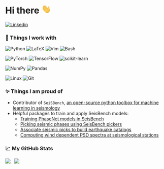 # Hi there <img src="https://raw.githubusercontent.com/ABSphreak/ABSphreak/master/gifs/Hi.gif" width="30px"></h2>

[![Linkedin](https://img.shields.io/badge/linkedin-%230077B5.svg?style=for-the-badge&logo=xing&logoColor=white)](www.linkedin.com/in/janis-heuel-722b6b371)

### :construction: Things I work with

![Python](https://img.shields.io/badge/python-3670A0?style=for-the-badge&logo=python&logoColor=ffdd54)
![LaTeX](https://img.shields.io/badge/latex-%23008080.svg?style=for-the-badge&logo=latex&logoColor=white)
![Vim](https://img.shields.io/badge/VIM-%2311AB00.svg?style=for-the-badge&logo=vim&logoColor=white)
![Bash](https://img.shields.io/badge/bash-%23013243.svg?style=for-the-badge&logo=bash&logoColor=white)

![PyTorch](https://img.shields.io/badge/PyTorch-%23EE4C2C.svg?style=for-the-badge&logo=PyTorch&logoColor=white)
![TensorFlow](https://img.shields.io/badge/TensorFlow-%23EE4C2C.svg?style=for-the-badge&logo=TensorFlow&logoColor=white)
![scikit-learn](https://img.shields.io/badge/scikit--learn-%23F7931E.svg?style=for-the-badge&logo=scikit-learn&logoColor=white)

![NumPy](https://img.shields.io/badge/numpy-%23013243.svg?style=for-the-badge&logo=numpy&logoColor=white)
![Pandas](https://img.shields.io/badge/pandas-%23013243.svg?style=for-the-badge&logo=pandas&logoColor=white)

![Linux](https://img.shields.io/badge/Linux-EE0000?style=for-the-badge&logo=linux&logoColor=white)
![Git](https://img.shields.io/badge/git-%23F05033.svg?style=for-the-badge&logo=git&logoColor=white)

### :sparkles: Things I am proud of

- Contributor of `SeiSBench`, [an open-source python toolbox for machine learning in seismology](https://github.com/seisbench/seisbench)
- Helpful packages to train and apply SeisBench models:
  - [Training PhaseNet models in SeisBench](https://github.com/JanisHe/train_phasenet)
  - [Picking seismic phases using SeisBench pickers](https://github.com/JanisHe/seisbench_picking)
  - [Associate seismic picks to build earthquake catalogs](https://github.com/JanisHe/association)
  - [Computing wind dependent PSD spectra at seismological stations](https://github.com/JanisHe/WindPSD)


### :chart_with_upwards_trend: My GitHub Stats 

<picture>
<source 
  srcset="https://github-readme-stats.vercel.app/api?username=JanisHe&show_icons=true&theme=gruvbox&count_private=true"
  media="(prefers-color-scheme: dark)"
/>
<source
  srcset="https://github-readme-stats.vercel.app/api?username=JanisHe&show_icons=true&count_private=true"
  media="(prefers-color-scheme: light), (prefers-color-scheme: no-preference)"
/>
<img src="https://github-readme-stats.vercel.app/api?username=JanisHe&show_icons=true&count_private=true" />
</picture>
&nbsp
<picture>
  <source
  srcset="https://github-readme-stats.vercel.app/api/top-langs/?username=JanisHe&layout=compact&theme=gruvbox&hide=jupyter%20notebook"
  media="(prefers-color-scheme: dark)"
/>
  <source
  srcset="https://github-readme-stats.vercel.app/api/top-langs/?username=JanisHe&layout=compact&hide=jupyter%20notebook"
  media="(prefers-color-scheme: light), (prefers-color-scheme: no-preference)"
/>
<img src="https://github-readme-stats.vercel.app/api/top-langs/?username=JanisHe&layout=compact&hide=jupyter%20notebook" />
</picture>
